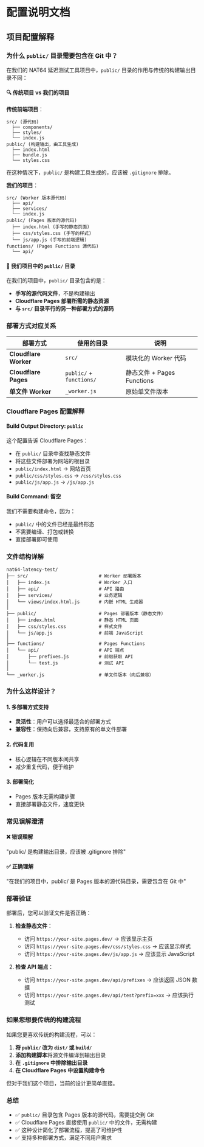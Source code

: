 # 配置说明文档

## 项目配置解释

### 为什么 `public/` 目录需要包含在 Git 中？

在我们的 NAT64 延迟测试工具项目中，`public/` 目录的作用与传统的构建输出目录不同：

#### 🔍 传统项目 vs 我们的项目

**传统前端项目**：
```
src/ (源代码)
  ├── components/
  ├── styles/
  └── index.js
public/ (构建输出，由工具生成)
  ├── index.html
  ├── bundle.js
  └── styles.css
```
在这种情况下，`public/` 是构建工具生成的，应该被 `.gitignore` 排除。

**我们的项目**：
```
src/ (Worker 版本源代码)
  ├── api/
  ├── services/
  └── index.js
public/ (Pages 版本的源代码)
  ├── index.html (手写的静态页面)
  ├── css/styles.css (手写的样式)
  └── js/app.js (手写的前端逻辑)
functions/ (Pages Functions 源代码)
  └── api/
```

#### 📁 我们项目中的 `public/` 目录

在我们的项目中，`public/` 目录包含的是：
- **手写的源代码文件**，不是构建输出
- **Cloudflare Pages 部署所需的静态资源**
- **与 `src/` 目录平行的另一种部署方式的源码**

### 部署方式对应关系

| 部署方式 | 使用的目录 | 说明 |
|----------|------------|------|
| **Cloudflare Worker** | `src/` | 模块化的 Worker 代码 |
| **Cloudflare Pages** | `public/` + `functions/` | 静态文件 + Pages Functions |
| **单文件 Worker** | `_worker.js` | 原始单文件版本 |

### Cloudflare Pages 配置解释

#### Build Output Directory: `public`

这个配置告诉 Cloudflare Pages：
- 在 `public/` 目录中查找静态文件
- 将这些文件部署为网站的根目录
- `public/index.html` → 网站首页
- `public/css/styles.css` → `/css/styles.css`
- `public/js/app.js` → `/js/app.js`

#### Build Command: 留空

我们不需要构建命令，因为：
- `public/` 中的文件已经是最终形态
- 不需要编译、打包或转换
- 直接部署即可使用

### 文件结构详解

```
nat64-latency-test/
├── src/                          # Worker 部署版本
│   ├── index.js                  # Worker 入口
│   ├── api/                      # API 路由
│   ├── services/                 # 业务逻辑
│   └── views/index.html.js       # 内嵌 HTML 生成器
│
├── public/                       # Pages 部署版本（静态文件）
│   ├── index.html                # 静态 HTML 页面
│   ├── css/styles.css            # 样式文件
│   └── js/app.js                 # 前端 JavaScript
│
├── functions/                    # Pages Functions
│   └── api/                      # API 端点
│       ├── prefixes.js           # 前缀获取 API
│       └── test.js               # 测试 API
│
└── _worker.js                    # 单文件版本（向后兼容）
```

### 为什么这样设计？

#### 1. 多部署方式支持
- **灵活性**：用户可以选择最适合的部署方式
- **兼容性**：保持向后兼容，支持原有的单文件部署

#### 2. 代码复用
- 核心逻辑在不同版本间共享
- 减少重复代码，便于维护

#### 3. 部署简化
- Pages 版本无需构建步骤
- 直接部署静态文件，速度更快

### 常见误解澄清

#### ❌ 错误理解
"public/ 是构建输出目录，应该被 .gitignore 排除"

#### ✅ 正确理解
"在我们的项目中，public/ 是 Pages 版本的源代码目录，需要包含在 Git 中"

### 部署验证

部署后，您可以验证文件是否正确：

1. **检查静态文件**：
   - 访问 `https://your-site.pages.dev/` → 应该显示主页
   - 访问 `https://your-site.pages.dev/css/styles.css` → 应该显示样式
   - 访问 `https://your-site.pages.dev/js/app.js` → 应该显示 JavaScript

2. **检查 API 端点**：
   - 访问 `https://your-site.pages.dev/api/prefixes` → 应该返回 JSON 数据
   - 访问 `https://your-site.pages.dev/api/test?prefix=xxx` → 应该执行测试

### 如果您想要传统的构建流程

如果您更喜欢传统的构建流程，可以：

1. **将 `public/` 改为 `dist/` 或 `build/`**
2. **添加构建脚本**将源文件编译到输出目录
3. **在 `.gitignore` 中排除输出目录**
4. **在 Cloudflare Pages 中设置构建命令**

但对于我们这个项目，当前的设计更简单直接。

### 总结

- ✅ `public/` 目录包含 Pages 版本的源代码，需要提交到 Git
- ✅ Cloudflare Pages 直接使用 `public/` 中的文件，无需构建
- ✅ 这种设计简化了部署流程，提高了可维护性
- ✅ 支持多种部署方式，满足不同用户需求
